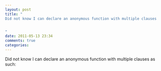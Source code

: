 ```yaml
---
layout: post
title: "
Did not know I can declare an anonymous function with multiple clauses as such:


"
date: 2011-05-13 23:34
comments: true
categories: 
---
```


Did not know I can declare an anonymous function with multiple clauses as such:



